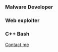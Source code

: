 ### Malware Developer
### Web exploiter
### C++ Bash

[Contact me](https://0xby73.github.io/contact.html)
